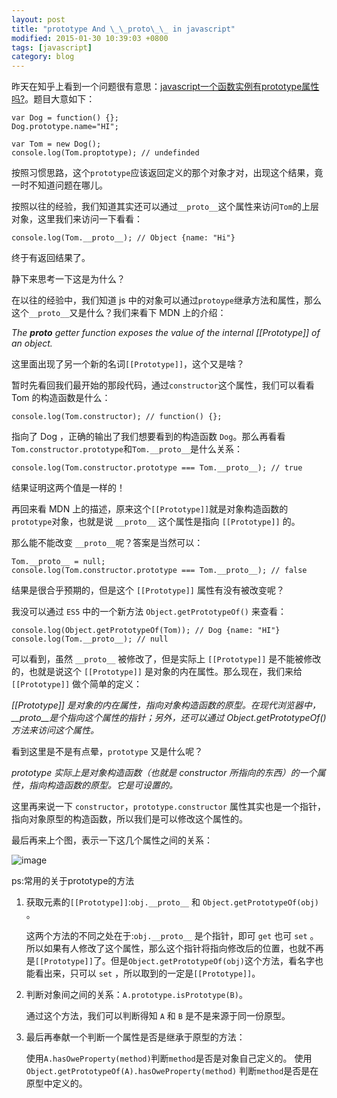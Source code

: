 ```yaml
---
layout: post
title: "prototype And \_\_proto\_\_ in javascript"
modified: 2015-01-30 10:39:03 +0800
tags: [javascript]
category: blog
---
```


昨天在知乎上看到一个问题很有意思：[javascript一个函数实例有prototype属性吗?](http://www.zhihu.com/question/27862093)。题目大意如下：

	var Dog = function() {};
	Dog.prototype.name="HI";
	
	var Tom = new Dog();
	console.log(Tom.proptotype); // undefinded
	
按照习惯思路，这个`prototype`应该返回定义的那个对象才对，出现这个结果，竟一时不知道问题在哪儿。

按照以往的经验，我们知道其实还可以通过`__proto__`这个属性来访问`Tom`的上层对象，这里我们来访问一下看看：

	console.log(Tom.__proto__); // Object {name: "Hi"}
	
终于有返回结果了。

静下来思考一下这是为什么？

在以往的经验中，我们知道 js 中的对象可以通过`protoype`继承方法和属性，那么这个`__proto__`又是什么？我们来看下 MDN 上的介绍：

*The __proto__ getter function exposes the value of the internal [[Prototype]] of an object.*

这里面出现了另一个新的名词`[[Prototype]]`，这个又是啥？

暂时先看回我们最开始的那段代码，通过`constructor`这个属性，我们可以看看 Tom 的构造函数是什么：

	console.log(Tom.constructor); // function() {};

指向了 Dog ，正确的输出了我们想要看到的构造函数 `Dog`。那么再看看`Tom.constructor.prototype`和`Tom.__proto__`是什么关系：

	console.log(Tom.constructor.prototype === Tom.__proto__); // true
	
结果证明这两个值是一样的！

再回来看 MDN 上的描述，原来这个`[[Prototype]]`就是对象构造函数的`prototype`对象，也就是说 `__proto__` 这个属性是指向 `[[Prototype]]` 的。

那么能不能改变 `__proto__`呢？答案是当然可以：

	Tom.__proto__ = null;
	console.log(Tom.constructor.prototype === Tom.__proto__); // false
	
结果是很合乎预期的，但是这个 `[[Prototype]]` 属性有没有被改变呢？

我没可以通过 `ES5` 中的一个新方法 `Object.getPrototypeOf()` 来查看：

	console.log(Object.getPrototypeOf(Tom)); // Dog {name: "HI"}
	console.log(Tom.__proto__); // null
	
可以看到，虽然 `__proto__` 被修改了，但是实际上 `[[Prototype]]` 是不能被修改的，也就是说这个 `[[Prototype]]` 是对象的内在属性。那么现在，我们来给 `[[Prototype]]` 做个简单的定义：

*[[Prototype]] 是对象的内在属性，指向对象构造函数的原型。在现代浏览器中，\_\_proto\_\_是个指向这个属性的指针；另外，还可以通过 Object.getPrototypeOf() 方法来访问这个属性。*

看到这里是不是有点晕，`prototype` 又是什么呢？

*prototype 实际上是对象构造函数（也就是 constructor 所指向的东西）的一个属性，指向构造函数的原型。它是可设置的。*

这里再来说一下 `constructor`，`prototype.constructor` 属性其实也是一个指针，指向对象原型的构造函数，所以我们是可以修改这个属性的。

最后再来上个图，表示一下这几个属性之间的关系：

![image](http://pic1.zhimg.com/bb6c98abf029dd84488058dbf4fc4692_r.jpg)


ps:常用的关于prototype的方法

1. 获取元素的`[[Prototype]]`:`obj.__proto__` 和 `Object.getPrototypeOf(obj)` 。

	这两个方法的不同之处在于:`obj.__proto__` 是个指针，即可 `get` 也可 `set` 。所以如果有人修改了这个属性，那么这个指针将指向修改后的位置，也就不再是`[[Prototype]]`了。但是`Object.getPrototypeOf(obj)`这个方法，看名字也能看出来，只可以 `set` ，所以取到的一定是`[[Prototype]]`。
	
2. 判断对象间之间的关系：`A.prototype.isPrototype(B)`。

	通过这个方法，我们可以判断得知 `A` 和 `B` 是不是来源于同一份原型。
	
3. 最后再奉献一个判断一个属性是否是继承于原型的方法：

	使用`A.hasOweProperty(method)`判断`method`是否是对象自己定义的。
	使用`Object.getPrototypeOf(A).hasOweProperty(method)` 判断`method`是否是在原型中定义的。
	



	


